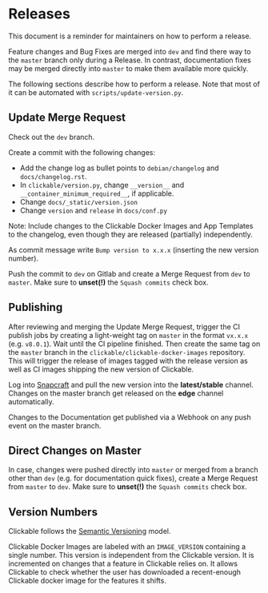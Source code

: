 # Releases

This document is a reminder for maintainers on how to perform a release.

Feature changes and Bug Fixes are merged into `dev` and find there way to the `master`
branch only during a Release. In contrast, documentation fixes may be merged directly
into `master` to make them available more quickly.

The following sections describe how to perform a release. Note that most of it can
be automated with `scripts/update-version.py`.

## Update Merge Request

Check out the `dev` branch.

Create a commit with the following changes:

* Add the change log as bullet points to `debian/changelog` and `docs/changelog.rst`.
* In `clickable/version.py`, change `__version__` and  
`__container_minimum_required__`, if applicable.
* Change `docs/_static/version.json`
* Change `version` and `release` in `docs/conf.py`

Note: Include changes to the Clickable Docker Images and App Templates to the changelog,
even though they are released (partially) independently.

As commit message write `Bump version to x.x.x` (inserting the new version number).

Push the commit to `dev` on Gitlab and create a Merge Request from `dev` to `master`.
Make sure to **unset(!)** the `Squash commits` check box.

## Publishing

After reviewing and merging the Update Merge Request, trigger the CI publish
jobs by creating a light-weight tag on `master` in the format `vx.x.x` (e.g. `v8.0.1`).
Wait until the CI pipeline finished. Then create the same tag on the `master` branch
in the `clickable/clickable-docker-images` repository. This will trigger the release
of images tagged with the release version as well as CI images shipping the new version
of Clickable.

Log into [Snapcraft](https://snapcraft.io/clickable/releases) and pull the new version
into the **latest/stable** channel. Changes on the master branch get released on
the **edge** channel automatically.

Changes to the Documentation get published via a Webhook on any push event on
the master branch.

## Direct Changes on Master

In case, changes were pushed directly into `master` or merged from a branch
other than `dev` (e.g. for documentation quick fixes), create a Merge Request
from `master` to `dev`. Make sure to **unset(!)** the `Squash commits` check box.

## Version Numbers

Clickable follows the [Semantic Versioning](https://semver.org/) model.

Clickable Docker Images are labeled with an `IMAGE_VERSION` containing a single number.
This version is independent from the Clickable version. It is incremented on
changes that a feature in Clickable relies on. It allows Clickable to check whether
the user has downloaded a recent-enough Clickable docker image for the features it
shifts.
